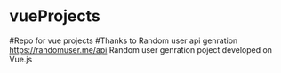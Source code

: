 # vueProjects
#Repo for vue projects
#Thanks to Random user api genration https://randomuser.me/api
Random user genration poject developed on Vue.js

